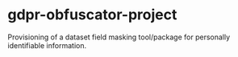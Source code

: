 # gdpr-obfuscator-project
Provisioning of a dataset field masking tool/package for personally identifiable information.

